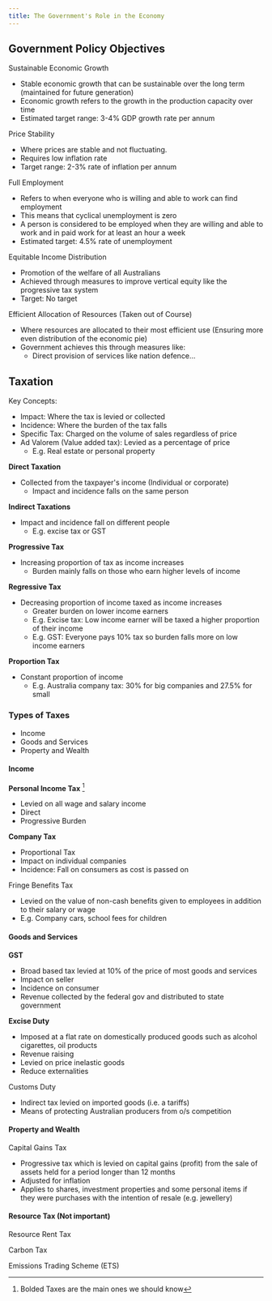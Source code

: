 ```yaml
---
title: The Government's Role in the Economy
---
```

## Government Policy Objectives

Sustainable Economic Growth
- Stable economic growth that can be sustainable over the long term (maintained for future generation)
- Economic growth refers to the growth in the production capacity over time
- Estimated target range: 3-4% GDP growth rate per annum

Price Stability
- Where prices are stable and not fluctuating.
- Requires low inflation rate
- Target range: 2-3% rate of inflation per annum

Full Employment
- Refers to when everyone who is willing and able to work can find employment
- This means that cyclical unemployment is zero
- A person is considered to be employed when they are willing and able to work and in paid work for at least an hour a week
- Estimated target: 4.5% rate of unemployment

Equitable Income Distribution
- Promotion of the welfare of all Australians
- Achieved through measures to improve vertical equity like the progressive tax system
- Target: No target

Efficient Allocation of Resources (Taken out of Course)
- Where resources are allocated to their most efficient use (Ensuring more even distribution of the economic pie)
- Government achieves this through measures like:
	- Direct provision of services like nation defence...

## Taxation

Key Concepts:
- Impact: Where the tax is levied or collected
- Incidence: Where the burden of the tax falls
- Specific Tax: Charged on the volume of sales regardless of price
- Ad Valorem (Value added tax): Levied as a percentage of price
	- E.g. Real estate or personal property

**Direct Taxation**
- Collected from the taxpayer's income (Individual or corporate)
	- Impact and incidence falls on the same person

**Indirect Taxations**
- Impact and incidence fall on different people
	- E.g. excise tax or GST

**Progressive Tax**
- Increasing proportion of tax as income increases
	- Burden mainly falls on those who earn higher levels of income

**Regressive Tax**
- Decreasing proportion of income taxed as income increases
	- Greater burden on lower income earners
	- E.g. Excise tax: Low income earner will be taxed a higher proportion of their income
	- E.g. GST: Everyone pays 10% tax so burden falls more on low income earners
	
**Proportion Tax**
- Constant proportion of income
	- E.g. Australia company tax: 30% for big companies and 27.5% for small

### Types of Taxes

- Income
- Goods and Services
- Property and Wealth

#### Income

**Personal Income Tax** [^1]
- Levied on all wage and salary income
- Direct
- Progressive Burden

**Company Tax**
- Proportional Tax
- Impact on individual companies
- Incidence: Fall on consumers as cost is passed on

Fringe Benefits Tax
- Levied on the value of non-cash benefits given to employees in addition to their salary or wage
- E.g. Company cars, school fees for children


#### Goods and Services

**GST**
- Broad based tax levied at 10% of the price of most goods and services
- Impact on seller
- Incidence on consumer
- Revenue collected by the federal gov and distributed to state government

**Excise Duty**
- Imposed at a flat rate on domestically produced goods such as alcohol cigarettes, oil products
- Revenue raising
- Levied on price inelastic goods
- Reduce externalities

Customs Duty
- Indirect tax levied on imported goods (i.e. a tariffs)
- Means of protecting Australian producers from o/s competition

#### Property and Wealth

Capital Gains Tax
- Progressive tax which is levied on capital gains (profit) from the sale of assets held for a period longer than 12 months
- Adjusted for inflation
- Applies to shares, investment properties and some personal items if they were purchases with the intention of resale (e.g. jewellery)

#### Resource Tax (Not important)

Resource Rent Tax

Carbon Tax

Emissions Trading Scheme (ETS)

[^1]: Bolded Taxes are the main ones we should know